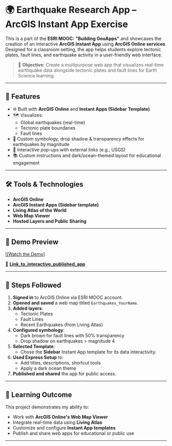 # 🌍 Earthquake Research App – ArcGIS Instant App Exercise

This is a part of the **ESRI MOOC: "Building GeoApps"** and showcases the creation of an interactive **ArcGIS Instant App** using **ArcGIS Online services**. Designed for a classroom setting, the app helps students explore tectonic plates, fault lines, and earthquake activity in a user-friendly web interface.

> 🎯 **Objective**: Create a multipurpose web app that visualizes real-time earthquake data alongside tectonic plates and fault lines for Earth Science learning.

---

## 🚀 Features

- 🌐 Built with **ArcGIS Online** and **Instant Apps (Sidebar Template)**
- 🗺️ Visualizes:
  - Global earthquakes (real-time)
  - Tectonic plate boundaries
  - Fault lines
- 🎨 Custom symbology, drop shadow & transparency effects for earthquakes by magnitude
- 💬 Interactive pop-ups with external links (e.g., USGS)
- 📚 Custom instructions and dark/ocean-themed layout for educational engagement

---

## 🛠 Tools & Technologies

- **ArcGIS Online**
- **ArcGIS Instant Apps (Sidebar template)**
- **Living Atlas of the World**
- **Web Map Viewer**
- **Hosted Layers and Public Sharing**

---

## 📸 Demo Preview

[![Watch the Demo]](https://github.com/user-attachments/assets/60cdaa74-d364-4db3-b241-7436bd0808a7)

🔗 **[Link_to_interactive_published_app](https://arcg.is/1C1THy2)**

---

## 🧩 Steps Followed

1. **Signed in** to ArcGIS Online via ESRI MOOC account.
2. **Opened and saved** a web map titled `Earthquakes_YourName`.
3. **Added layers**:
   - Tectonic Plates
   - Fault Lines
   - Recent Earthquakes (from Living Atlas)
4. **Configured symbology**:
   - Dark brown for fault lines with 50% transparency
   - Drop shadow on earthquakes > magnitude 4
5. **Selected Template**:
   - Chose the **Sidebar** Instant App template for its data interactivity.
6. **Used Express Setup** to:
   - Add titles, descriptions, shortcut tools
   - Apply a dark ocean theme
7. **Published and shared** the app for public access.

---

## 📖 Learning Outcome

This project demonstrates my ability to:

- Work with **ArcGIS Online's Web Map Viewer**
- Integrate real-time data using **Living Atlas**
- Customize and configure **Instant App templates**
- Publish and share web apps for educational or public use

---
